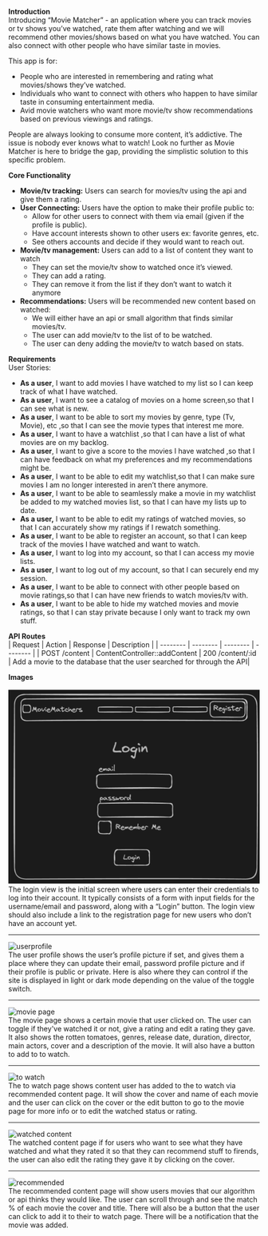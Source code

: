 **Introduction** <br/>
Introducing “Movie Matcher” - an application where you can track movies or tv shows you’ve watched, rate them after watching and we will recommend other movies/shows based on what you have watched. You can also connect with other people who have similar taste in movies.

This app is for:<br/>
* People who are interested in remembering and rating what movies/shows they’ve watched.
* Individuals who want to connect with others who happen to have similar taste in consuming entertainment media.
* Avid movie watchers who want more movie/tv show recommendations based on previous viewings and ratings.

People are always looking to consume more content, it’s addictive. The issue is nobody ever knows what to watch! Look no further as Movie Matcher is here to bridge the gap, providing the simplistic solution to this specific problem.


**Core Functionality**<br/>
* **Movie/tv tracking:** Users can search for movies/tv using the api and give them a rating.
* **User Connecting:** Users have the option to make their profile public to:
    * Allow for other users to connect with them via email (given if the profile is public).
    * Have account interests shown to other users ex: favorite genres, etc.
    * See others accounts and decide if they would want to reach out.
* **Movie/tv management:** Users can add to a list of content they want to watch
    * They can set the movie/tv show to watched once it’s viewed.
    * They can add a rating.
    * They can remove it from the list if they don’t want to watch it anymore
* **Recommendations:** Users will be recommended new content based on watched:
    * We will either have an api or small algorithm that finds similar movies/tv.
    * The user can add movie/tv to the list of to be watched.
    * The user can deny adding the movie/tv to watch based on stats.


**Requirements**<br/>
User Stories:<br/>
* **As a user**, I want to add movies I have watched to my list so I can keep track of what I have watched.
* **As a user**, I want to see a catalog of movies on a home screen,so that I can see what is new.
* **As a user**, I want to be able to sort my movies by genre, type (Tv, Movie), etc ,so that I can see the movie types that interest me more.
* **As a user**, I want to have a watchlist ,so that I can have a list of what movies are on my backlog. 
* **As a user**, I want to give a score to the movies I have watched ,so that I can have feedback on what my preferences and my recommendations might be.
* **As a user**, I want to be able to edit my watchlist,so that I can make sure movies I am no longer interested in aren’t there anymore. 
* **As a user**, I want to be able to seamlessly make a movie in my watchlist be added to my watched movies list, so that I can have my lists up to date. 
* **As a user,** I want to be able to edit my ratings of watched movies, so that I can accurately show my ratings if I rewatch something.
* **As a user**, I want to be able to register an account, so that I can keep track of the movies I have watched and want to watch.
* **As a user**, I want to log into my account, so that I can access my movie lists.
* **As a user**, I want to log out of my account, so that I can securely end my session.
* **As a user**, I want to be able to connect with other people based on movie ratings,so that I can have new friends to watch movies/tv with.
* **As a user**, I want to be able to hide my watched movies and movie ratings, so that I can stay private because I only want to track my own stuff.  

**API Routes**<br/>
| Request | Action | Response | Description |
| -------- | -------- | -------- | -------- |
| POST /content     | ContentController::addContent     | 200 /content/:id  | Add a movie to the database that the user searched for through the API|


**Images**<br/><br/>
![real login](./images/real_login.png)<br/>
The login view is the initial screen where users can enter their credentials to log into their account. It typically consists of a form with input fields for the username/email and password, along with a “Login” button. The login view should also include a link to the registration page for new users who don’t have an account yet.


---

![userprofile](https://ibb.co/rQqPjry)<br/>
The user profile shows the user’s profile picture if set, and gives them a place where they can update their email, password profile picture and if their profile is public or private. Here is also where they can control if the site is displayed in light or dark mode depending on the value of the toggle switch.

---

![movie page](https://ibb.co/wc1VQyc)<br/>
The movie page shows a certain movie that user clicked on. The user can toggle if they've watched it or not, give a rating and edit a rating they gave. It also shows the rotten tomatoes, genres, release date, duration, director, main actors, cover and a description of the movie. It will also have a button to add to to watch.

---

![to watch](https://ibb.co/BjNPvhB)<br/>
The to watch page shows content user has added to the to watch via recommended content page. It will show the cover and name of each movie and the user can click on the cover or the edit button to go to the movie page for more info or to edit the watched status or rating.

---

![watched content](https://ibb.co/TqzGrxw)<br/>
The watched content page if for users who want to see what they have watched and what they rated it so that they can recommend stuff to firends, the user can also edit the rating they gave it by clicking on the cover.

---

![recommended](https://ibb.co/fY15v9r)<br/>
The recommended content page will show users movies that our algorithm or api thinks they would like. The user can scroll through and see the match % of each movie the cover and title. There will also be a button that the user can click to add it to their to watch page. There will be a notification that the movie was added.
